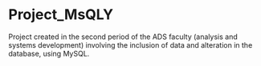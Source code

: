 # Project_MsQLY
Project created in the second period of the ADS faculty (analysis and systems development) involving the inclusion of data and alteration in the database, using MySQL.
